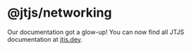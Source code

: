 # @jtjs/networking

Our documentation got a glow-up! You can now find all JTJS documentation at [jtjs.dev](https://jtjs.dev).
